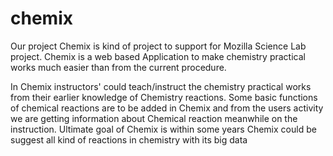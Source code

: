 chemix
======

Our project Chemix is kind of project to support for Mozilla Science Lab project. Chemix is a web based Application to make chemistry practical works much easier than from the current procedure.

In Chemix instructors' could teach/instruct the chemistry practical works from their earlier knowledge of Chemistry reactions. 
Some basic functions of chemical reactions are to be added in Chemix and from the users activity we are getting information about Chemical reaction meanwhile on the instruction.
Ultimate goal of Chemix is within some years Chemix could be suggest all kind of reactions in chemistry with its big data

